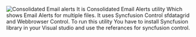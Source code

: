![Consolidated Email alerts](https://github.com/Test324353546/ConsolidatedEmailAlerts/assets/169733431/2da408df-cc76-4828-bf36-c2be7a62b90c)
It is Consolidated Email Alerts utility Which shows Email Alerts for multiple files.
It uses Syncfusion Control sfdatagrid and Webbrowser Control.
To run this utility You have to install Syncfusion library in your Visual studio and use the referances for syncfusion control.
